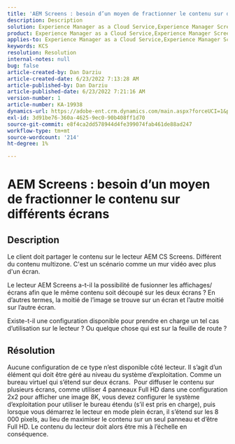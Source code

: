 ```yaml
---
title: 'AEM Screens : besoin d’un moyen de fractionner le contenu sur différents écrans'
description: Description
solution: Experience Manager as a Cloud Service,Experience Manager Screens
product: Experience Manager as a Cloud Service,Experience Manager Screens
applies-to: Experience Manager as a Cloud Service,Experience Manager Screens
keywords: KCS
resolution: Resolution
internal-notes: null
bug: false
article-created-by: Dan Darziu
article-created-date: 6/23/2022 7:13:28 AM
article-published-by: Dan Darziu
article-published-date: 6/23/2022 7:21:16 AM
version-number: 1
article-number: KA-19938
dynamics-url: https://adobe-ent.crm.dynamics.com/main.aspx?forceUCI=1&pagetype=entityrecord&etn=knowledgearticle&id=22e0f8f5-c3f2-ec11-bb3d-6045bd01565f
exl-id: 3d91be76-360a-4625-9ec0-90b408ff1d70
source-git-commit: e8f4ca2dd578944d4fe399074fab461de88ad247
workflow-type: tm+mt
source-wordcount: '214'
ht-degree: 1%

---
```


# AEM Screens : besoin d’un moyen de fractionner le contenu sur différents écrans

## Description


Le client doit partager le contenu sur le lecteur AEM CS Screens. Différent du contenu multizone. C&#39;est un scénario comme un mur vidéo avec plus d&#39;un écran.

Le lecteur AEM Screens a-t-il la possibilité de fusionner les affichages/écrans afin que le même contenu soit découpé sur les deux écrans ? En d’autres termes, la moitié de l’image se trouve sur un écran et l’autre moitié sur l’autre écran.

Existe-t-il une configuration disponible pour prendre en charge un tel cas d’utilisation sur le lecteur ? Ou quelque chose qui est sur la feuille de route ?


## Résolution


Aucune configuration de ce type n’est disponible côté lecteur.
Il s’agit d’un élément qui doit être géré au niveau du système d’exploitation. Comme un bureau virtuel qui s’étend sur deux écrans. 
Pour diffuser le contenu sur plusieurs écrans, comme utiliser 4 panneaux Full HD dans une configuration 2x2 pour afficher une image 8K, vous devez configurer le système d’exploitation pour utiliser le bureau étendu (s’il est pris en charge), puis lorsque vous démarrez le lecteur en mode plein écran, il s’étend sur les 8 000 pixels, au lieu de maximiser le contenu sur un seul panneau et d’être Full HD. Le contenu du lecteur doit alors être mis à l’échelle en conséquence.
